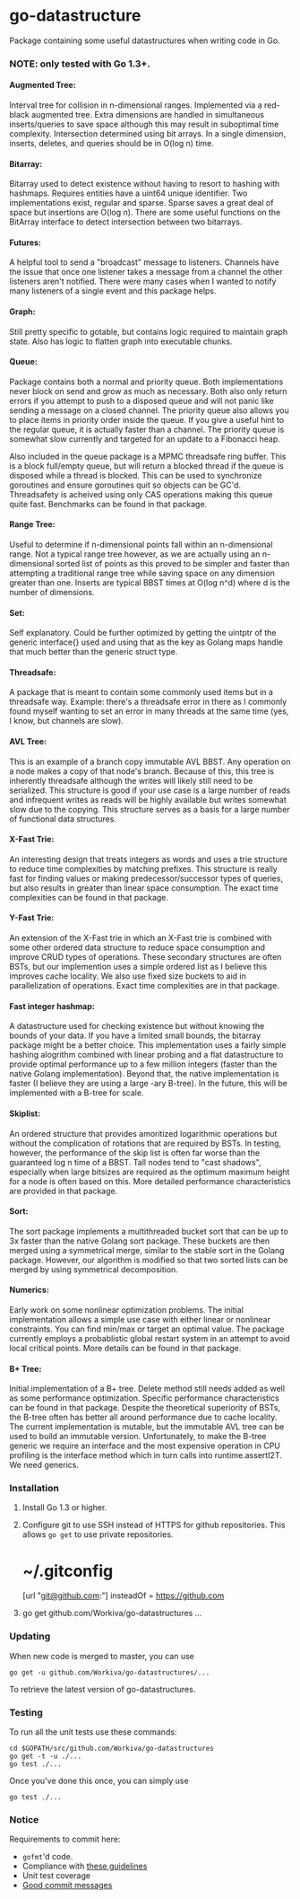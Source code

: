 go-datastructure
================

Package containing some useful datastructures when writing code in Go.

### NOTE: only tested with Go 1.3+.

#### Augmented Tree: 
Interval tree for collision in n-dimensional ranges.  Implemented via a red-black augmented tree.  Extra dimensions are handled in simultaneous inserts/queries to save space although this may result in suboptimal time complexity.  Intersection determined using bit arrays.  In a single dimension, inserts, deletes, and queries should be in O(log n) time.

#### Bitarray: 
Bitarray used to detect existence without having to resort to hashing with hashmaps.  Requires entities have a uint64 unique identifier.  Two implementations exist, regular and sparse.  Sparse saves a great deal of space but insertions are O(log n).  There are some useful functions on the BitArray interface to detect intersection between two bitarrays.

#### Futures: 
A helpful tool to send a "broadcast" message to listeners.  Channels have the issue that once one listener takes a message from a channel the other listeners aren't notified.  There were many cases when I wanted to notify many listeners of a single event and this package helps.

#### Graph: 
Still pretty specific to gotable, but contains logic required to maintain graph state.  Also has logic to flatten graph into executable chunks.

#### Queue: 
Package contains both a normal and priority queue.  Both implementations never block on send and grow as much as necessary.  Both also only return errors if you attempt to push to a disposed queue and will not panic like sending a message on a closed channel.  The priority queue also allows you to place items in priority order inside the queue.  If you give a useful hint to the regular queue, it is actually faster than a channel.  The priority queue is somewhat slow currently and targeted for an update to a Fibonacci heap.

Also included in the queue package is a MPMC threadsafe ring buffer. This is a block full/empty queue, but will return a blocked thread if the queue is disposed while a thread is blocked.  This can be used to synchronize goroutines and ensure goroutines quit so objects can be GC'd.  Threadsafety is acheived using only CAS operations making this queue quite fast.  Benchmarks can be found in that package.

#### Range Tree: 
Useful to determine if n-dimensional points fall within an n-dimensional range.  Not a typical range tree however, as we are actually using an n-dimensional sorted list of points as this proved to be simpler and faster than attempting a traditional range tree while saving space on any dimension greater than one.  Inserts are typical BBST times at O(log n^d) where d is the number of dimensions.

#### Set: 
Self explanatory.  Could be further optimized by getting the uintptr of the generic interface{} used and using that as the key as Golang maps handle that much better than the generic struct type.

#### Threadsafe: 
A package that is meant to contain some commonly used items but in a threadsafe way.  Example: there's a threadsafe error in there as I commonly found myself wanting to set an error in many threads at the same time (yes, I know, but channels are slow).

#### AVL Tree:
This is an example of a branch copy immutable AVL BBST.  Any operation on a node makes a copy of that node's branch.  Because of this, this tree is inherently threadsafe although the writes will likely still need to be serialized.  This structure is good if your use case is a large number of reads and infrequent writes as reads will be highly available but writes somewhat slow due to the copying.  This structure serves as a basis for a large number of functional data structures.

#### X-Fast Trie:
An interesting design that treats integers as words and uses a trie structure to reduce time complexities by matching prefixes.  This structure is really fast for finding values or making predecessor/successor types of queries, but also results in greater than linear space consumption.  The exact time complexities can be found in that package.

#### Y-Fast Trie:
An extension of the X-Fast trie in which an X-Fast trie is combined with some other ordered data structure to reduce space consumption and improve CRUD types of operations.  These secondary structures are often BSTs, but our implemention uses a simple ordered list as I believe this improves cache locality.  We also use fixed size buckets to aid in parallelization of operations.  Exact time complexities are in that package.

#### Fast integer hashmap:
A datastructure used for checking existence but without knowing the bounds of your data.  If you have a limited small bounds, the bitarray package might be a better choice.  This implementation uses a fairly simple hashing alogrithm combined with linear probing and a flat datastructure to provide optimal performance up to a few million integers (faster than the native Golang implementation).  Beyond that, the native implementation is faster (I believe they are using a large -ary B-tree).  In the future, this will be implemented with a B-tree for scale.

#### Skiplist:
An ordered structure that provides amoritized logarithmic operations but without the complication of rotations that are required by BSTs.  In testing, however, the performance of the skip list is often far worse than the guaranteed log n time of a BBST.  Tall nodes tend to "cast shadows", especially when large bitsizes are required as the optimum maximum height for a node is often based on this.  More detailed performance characteristics are provided in that package.

#### Sort:
The sort package implements a multithreaded bucket sort that can be up to 3x faster than the native Golang sort package.  These buckets are then merged using a symmetrical merge, similar to the stable sort in the Golang package.  However, our algorithm is modified so that two sorted lists can be merged by using symmetrical decomposition.

#### Numerics:
Early work on some nonlinear optimization problems.  The initial implementation allows a simple use case with either linear or nonlinear constraints.  You can find min/max or target an optimal value.  The package currently employs a probablistic global restart system in an attempt to avoid local critical points.  More details can be found in that package.

#### B+ Tree:
Initial implementation of a B+ tree.  Delete method still needs added as well as some performance optimization.  Specific performance characteristics can be found in that package.  Despite the theoretical superiority of BSTs, the B-tree often has better all around performance due to cache locality.  The current implementation is mutable, but the immutable AVL tree can be used to build an immutable version.  Unfortunately, to make the B-tree generic we require an interface and the most expensive operation in CPU profiling is the interface method which in turn calls into runtime.assertI2T.  We need generics.

### Installation

1) Install Go 1.3 or higher.

2) Configure git to use SSH instead of HTTPS for github repositories. This
allows `go get` to use private repositories.

	# ~/.gitconfig
	[url "git@github.com:"]
		insteadOf = https://github.com

3) go get github.com/Workiva/go-datastructures ...

### Updating

When new code is merged to master, you can use 

	go get -u github.com/Workiva/go-datastructures/...

To retrieve the latest version of go-datastructures.

### Testing

To run all the unit tests use these commands:

	cd $GOPATH/src/github.com/Workiva/go-datastructures
	go get -t -u ./...
	go test ./...

Once you've done this once, you can simply use

	go test ./...

### Notice

Requirements to commit here:

 - `gofmt`'d code.
 - Compliance with [these guidelines](https://code.google.com/p/go-wiki/wiki/CodeReviewComments)
 - Unit test coverage
 - [Good commit messages](http://tbaggery.com/2008/04/19/a-note-about-git-commit-messages.html)